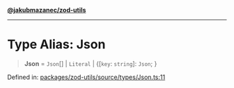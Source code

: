 [**@jakubmazanec/zod-utils**](../README.md)

---

# Type Alias: Json

> **Json** = `Json`[] \| `Literal` \| \{[`key`: `string`]: `Json`; \}

Defined in:
[packages/zod-utils/source/types/Json.ts:11](https://github.com/jakubmazanec/tools/blob/6fe16df773d5da14c29261ea934e72b3f99fabb7/packages/zod-utils/source/types/Json.ts#L11)
